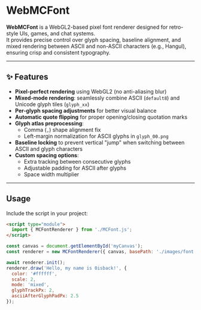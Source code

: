 # WebMCFont

**WebMCFont** is a WebGL2-based pixel font renderer designed for retro-style UIs, games, and chat systems.  
It provides precise control over glyph spacing, baseline alignment, and mixed rendering between ASCII and non-ASCII characters (e.g., Hangul), ensuring crisp and consistent typography.

---

## ✨ Features
- **Pixel-perfect rendering** using WebGL2 (no anti-aliasing blur)
- **Mixed-mode rendering**: seamlessly combine ASCII (`default8`) and Unicode glyph tiles (`glyph_xx`)
- **Per-glyph spacing adjustments** for better visual balance
- **Automatic quote flipping** for proper opening/closing quotation marks
- **Glyph atlas preprocessing**:
  - Comma (`,`) shape alignment fix
  - Left-margin normalization for ASCII glyphs in `glyph_00.png`
- **Baseline locking** to prevent vertical "jump" when switching between ASCII and glyph characters
- **Custom spacing options**:
  - Extra tracking between consecutive glyphs
  - Adjustable padding for ASCII after glyphs
  - Space width multiplier

---

## Usage
Include the script in your project:
```html
<script type="module">
  import { MCFontRenderer } from './MCFont.js';
</script>
```

```javascript
const canvas = document.getElementById('myCanvas');
const renderer = new MCFontRenderer({ canvas, basePath: './images/font' });

await renderer.init();
renderer.draw('Hello, my name is 0isback!', {
  color: '#ffffff',
  scale: 2,
  mode: 'mixed',
  glyphTrackPx: 2,
  asciiAfterGlyphPadPx: 2.5
});
```
